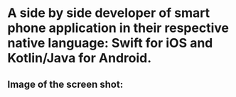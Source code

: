 # A side by side developer of smart phone application in their respective native language: Swift for iOS and Kotlin/Java for Android.

## Image of the screen shot:

